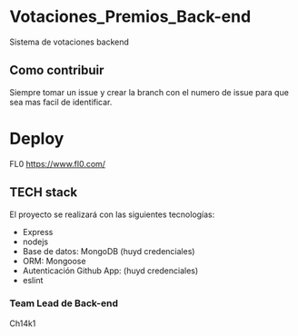 # Votaciones_Premios_Back-end
Sistema de votaciones backend 

## Como contribuir
Siempre tomar un issue y crear la branch con el numero de issue para que sea mas facil de identificar.

# Deploy
 FL0 https://www.fl0.com/

 ## TECH stack

 El proyecto se realizará con las siguientes tecnologías:
 
 - Express
 - nodejs
 - Base de datos: MongoDB (huyd credenciales)
 - ORM: Mongoose
 - Autenticación Github App: (huyd credenciales)
 - eslint 

### Team Lead de Back-end
Ch14k1

